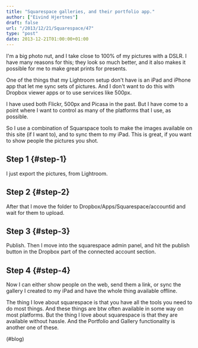 ```yaml
---
title: "Squarespace galleries, and their portfolio app."
author: ["Eivind Hjertnes"]
draft: false
url: "/2013/12/21/Squarespace/47"
type: "post"
date: 2013-12-21T01:00:00+01:00
---
```


I'm a big photo nut, and I take close to 100% of my pictures with a
DSLR. I have many reasons for this; they look so much better, and it
also makes it possible for me to make great prints for presents.

One of the things that my Lightroom setup don't have is an iPad and
iPhone app that let me sync sets of pictures. And I don't want to do
this with Dropbox viewer apps or to use services like 500px.

I have used both Flickr, 500px and Picasa in the past. But I have come
to a point where I want to control as many of the platforms that I use,
as possible.

So I use a combination of Squarspace tools to make the images available
on this site (if I want to), and to sync them to my iPad. This is great,
if you want to show people the pictures you shot.


## Step 1 {#step-1}

I just export the pictures, from Lightroom.


## Step 2 {#step-2}

After that I move the folder to Dropbox/Apps/Squarespace/accountid and
wait for them to upload.


## Step 3 {#step-3}

Publish. Then I move into the squarespace admin panel, and hit the
publish button in the Dropbox part of the connected account section.


## Step 4 {#step-4}

Now I can either show people on the web, send them a link, or sync the
gallery I created to my iPad and have the whole thing available offline.

The thing I love about squarespace is that you have all the tools you
need to do most things. And these things are btw often available in some
way on most platforms. But the thing I love about squarespace is that
they are available without hassle. And the Portfolio and Gallery
functionality is another one of these.

(#blog)
